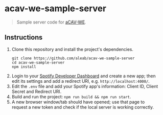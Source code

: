 # acav-we-sample-server
> Sample server code for [aCAV-WE](https://github.com/aleab/acav-we).

## Instructions
1. Clone this repository and install the project's dependencies.
   ```
   git clone https://github.com/aleab/acav-we-sample-server
   cd acav-we-sample-server
   npm install
   ```
2. Login to your [Spotify Developer Dashboard](https://developer.spotify.com/dashboard/) and create a new app; then edit its settings and add a redirect URI, e.g. `http://localhost:4000/`.
3. Edit the `.env` file and add your Spotify app's information: Client ID, Client Secret and Redirect URI.
4. Build and run the project: `npm run build && npm run start`.
5. A new browser window/tab should have opened; use that page to request a new token and check if the local server is working correctly.
